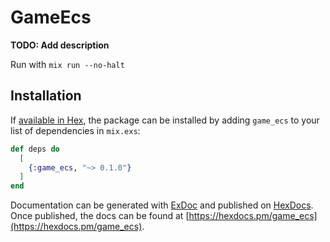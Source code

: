 # GameEcs

**TODO: Add description**


Run with `mix run --no-halt`

## Installation

If [available in Hex](https://hex.pm/docs/publish), the package can be installed
by adding `game_ecs` to your list of dependencies in `mix.exs`:

```elixir
def deps do
  [
    {:game_ecs, "~> 0.1.0"}
  ]
end
```

Documentation can be generated with [ExDoc](https://github.com/elixir-lang/ex_doc)
and published on [HexDocs](https://hexdocs.pm). Once published, the docs can
be found at [https://hexdocs.pm/game_ecs](https://hexdocs.pm/game_ecs).

